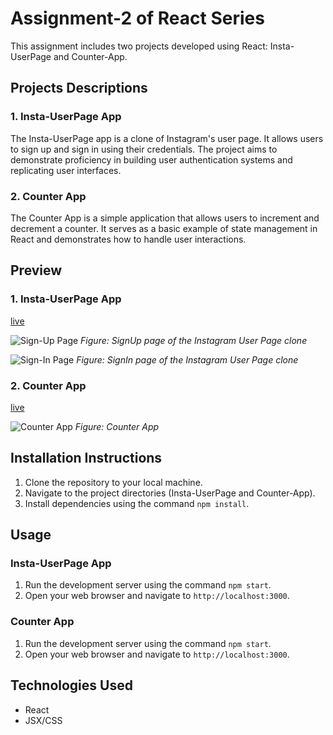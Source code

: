 # Assignment-2 of React Series

This assignment includes two projects developed using React: Insta-UserPage and Counter-App.

## Projects Descriptions

### 1. Insta-UserPage App

The Insta-UserPage app is a clone of Instagram's user page. It allows users to sign up and sign in using their credentials. The project aims to demonstrate proficiency in building user authentication systems and replicating user interfaces.

### 2. Counter App

The Counter App is a simple application that allows users to increment and decrement a counter. It serves as a basic example of state management in React and demonstrates how to handle user interactions.

## Preview

### 1. Insta-UserPage App

[live](https://authpage-insta.netlify.app/)

![Sign-Up Page](https://res.cloudinary.com/deodsnio3/image/upload/v1713861710/Sign%20Up%20Page.png "SignUp Page")
*Figure: SignUp page of the Instagram User Page clone*

![Sign-In Page](https://res.cloudinary.com/deodsnio3/image/upload/v1713861709/Sign%20In%20Page.png "SignIn Page")
*Figure: SignIn page of the Instagram User Page clone*

### 2. Counter App

[live](https://react-counter-r.netlify.app)

![Counter App](https://res.cloudinary.com/deodsnio3/image/upload/v1713869067/Counter_app.png "Counter App")
*Figure: Counter App*

## Installation Instructions

1. Clone the repository to your local machine.
2. Navigate to the project directories (Insta-UserPage and Counter-App).
3. Install dependencies using the command `npm install`.

## Usage

### Insta-UserPage App
1. Run the development server using the command `npm start`.
2. Open your web browser and navigate to `http://localhost:3000`.

### Counter App
1. Run the development server using the command `npm start`.
2. Open your web browser and navigate to `http://localhost:3000`.

## Technologies Used

- React
- JSX/CSS

